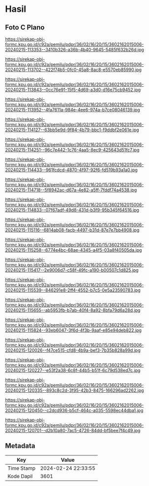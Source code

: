 # Hasil

## Foto C Plano

https://sirekap-obj-formc.kpu.go.id/c92a/pemilu/pdpr/36/02/16/20/15/3602162015006-20240215-113353--3410b326-a36b-4b40-9645-5485f632b26d.jpg

https://sirekap-obj-formc.kpu.go.id/c92a/pemilu/pdpr/36/02/16/20/15/3602162015006-20240215-113702--422f74b5-0fc0-45a8-8ac8-e5570eb85990.jpg

https://sirekap-obj-formc.kpu.go.id/c92a/pemilu/pdpr/36/02/16/20/15/3602162015006-20240215-113843--0cc76e91-15f5-4d69-a3d0-d16e75cb9452.jpg

https://sirekap-obj-formc.kpu.go.id/c92a/pemilu/pdpr/36/02/16/20/15/3602162015006-20240215-113952--4fa7611a-984e-4ee6-974a-b7ce08046139.jpg

https://sirekap-obj-formc.kpu.go.id/c92a/pemilu/pdpr/36/02/16/20/15/3602162015006-20240215-114127--63bb5e9d-9f84-4b79-bbc1-f9ddbf2e061e.jpg

https://sirekap-obj-formc.kpu.go.id/c92a/pemilu/pdpr/36/02/16/20/15/3602162015006-20240215-114251--96c7e442-1c76-4aa5-8ec9-425643d51fc7.jpg

https://sirekap-obj-formc.kpu.go.id/c92a/pemilu/pdpr/36/02/16/20/15/3602162015006-20240215-114433--961fcdcd-4870-4f97-92f6-fd519b93a1a0.jpg

https://sirekap-obj-formc.kpu.go.id/c92a/pemilu/pdpr/36/02/16/20/15/3602162015006-20240215-114718--5f8942ac-d67a-4e82-a5ff-7fddf74a4538.jpg

https://sirekap-obj-formc.kpu.go.id/c92a/pemilu/pdpr/36/02/16/20/15/3602162015006-20240215-114833--07f67adf-49d8-431d-b3f9-95b345f64516.jpg

https://sirekap-obj-formc.kpu.go.id/c92a/pemilu/pdpr/36/02/16/20/15/3602162015006-20240215-115116--6814ab08-facb-4497-b31d-87e7e7bb4908.jpg

https://sirekap-obj-formc.kpu.go.id/c92a/pemilu/pdpr/36/02/16/20/15/3602162015006-20240215-115258--6774e4bc-68ae-4345-a4f5-03a8f40505da.jpg

https://sirekap-obj-formc.kpu.go.id/c92a/pemilu/pdpr/36/02/16/20/15/3602162015006-20240215-115417--2e9006d7-c58f-49fc-a190-b00507c1d825.jpg

https://sirekap-obj-formc.kpu.go.id/c92a/pemilu/pdpr/36/02/16/20/15/3602162015006-20240215-115539--846291e8-2ff4-4552-b7c5-0e5a23590783.jpg

https://sirekap-obj-formc.kpu.go.id/c92a/pemilu/pdpr/36/02/16/20/15/3602162015006-20240215-115655--ab5953fb-b7ab-40f4-8a92-8bfa79d6a28d.jpg

https://sirekap-obj-formc.kpu.go.id/c92a/pemilu/pdpr/36/02/16/20/15/3602162015006-20240215-115824--93eb6047-3f6d-4f3b-9aaf-e85e94deb822.jpg

https://sirekap-obj-formc.kpu.go.id/c92a/pemilu/pdpr/36/02/16/20/15/3602162015006-20240215-120026--f47ce515-cfd8-4b9a-bef3-7b35b828a99d.jpg

https://sirekap-obj-formc.kpu.go.id/c92a/pemilu/pdpr/36/02/16/20/15/3602162015006-20240215-120227--e53f2a38-6c8f-44b5-b51f-6c79d538ed7c.jpg

https://sirekap-obj-formc.kpu.go.id/c92a/pemilu/pdpr/36/02/16/20/15/3602162015006-20240215-120335--893c8c2d-3f95-42b3-8475-166296ad2262.jpg

https://sirekap-obj-formc.kpu.go.id/c92a/pemilu/pdpr/36/02/16/20/15/3602162015006-20240215-120450--c2dcd936-b5cf-464c-a035-5598ec44dba1.jpg

https://sirekap-obj-formc.kpu.go.id/c92a/pemilu/pdpr/36/02/16/20/15/3602162015006-20240215-120701--d2b10a80-7ac5-4726-84dd-bf5bee7f4c49.jpg


## Metadata

| Key        | Value               |
| ---------- | ------------------- |
| Time Stamp | 2024-02-24 22:33:55 |
| Kode Dapil | 3601                |




